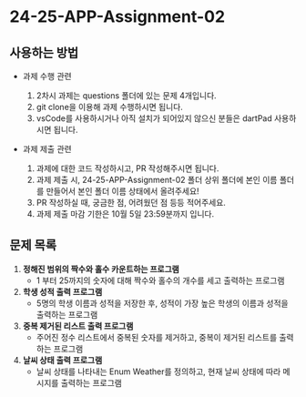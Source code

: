 # 24-25-APP-Assignment-02

## 사용하는 방법
- 과제 수행 관련 
    1. 2차시 과제는 questions 폴더에 있는 문제 4개입니다. 
    2. git clone을 이용해 과제 수행하시면 됩니다. 
    3. vsCode를 사용하시거나 아직 설치가 되어있지 않으신 분들은 dartPad 사용하시면 됩니다.

- 과제 제출 관련 
    1. 과제에 대한 코드 작성하시고, PR 작성해주시면 됩니다. 
    2. 과제 제출 시, 24-25-APP-Assignment-02 폴더 상위 폴더에 본인 이름 폴더를 만들어서 본인 폴더 이름 상태에서 올려주세요!
    3. PR 작성하실 때, 궁금한 점, 어려웠던 점 등등 적어주세요.
    4. 과제 제출 마감 기한은 10월 5일 23:59분까지 입니다.

## 문제 목록
1. **정해진 범위의 짝수와 홀수 카운트하는 프로그램** 
    - 1 부터 25까지의 숫자에 대해 짝수와 홀수의 개수를 세고 출력하는 프로그램 
2. **학생 성적 출력 프로그램**
   - 5명의 학생 이름과 성적을 저장한 후, 성적이 가장 높은 학생의 이름과 성적을 출력하는 프로그램
3. **중복 제거된 리스트 출력 프로그램**
    - 주어진 정수 리스트에서 중복된 숫자를 제거하고, 중복이 제거된 리스트를 출력하는 프로그램
4. **날씨 상태 출력 프로그램**
    - 날씨 상태를 나타내는 Enum Weather를 정의하고, 현재 날씨 상태에 따라 메시지를 출력하는 프로그램